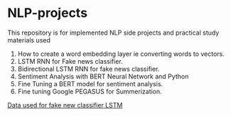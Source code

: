 # NLP-projects
This repository is for implemented NLP side projects and practical study materials used

1. How to create a word embedding layer ie converting words to vectors.
2. LSTM RNN for Fake news classifier.
3. Bidirectional LSTM RNN for fake news classifier.
4. Sentiment Analysis with BERT Neural Network and Python
5. Fine Tuning a BERT model for sentiment analysis.
6. Fine tuning Google PEGASUS for Summerization.



[Data used for fake new classifier LSTM](https://www.kaggle.com/c/fake-news/data#)
